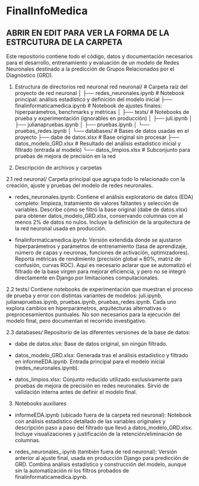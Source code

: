 # FinalInfoMedica

## ABRIR EN EDIT PARA VER LA FORMA DE LA ESTRCUTURA DE LA CARPETA

Este repositorio contiene todo el código, datos y documentación necesarios para el desarrollo, entrenamiento y evaluación de un modelo de Redes Neuronales destinado a la predicción de Grupos Relacionados por el Diagnóstico (GRD).

1. Estructura de directorios red neuronal
red neuronal/                # Carpeta raíz del proyecto de red neuronal
│
├── redes_neuronales.ipynb    # Notebook principal: análisis estadístico y definición del modelo inicial
├── finalinformaticamedica.ipynb  # Notebook de ajustes finales: hiperparámetros, benchmarks y métricas
│
├── tests/                    # Notebooks de prueba y experimentación (ignorables en producción)
│   ├── juli.ipynb
│   ├── julianapruebas.ipynb
│   ├── pruebas.ipynb
│   └── pruebas_redes.ipynb
│
└── databases/                # Bases de datos usadas en el proyecto
    ├── dabe de datos.xlsx        # Base original sin procesar
    ├── datos_modelo_GRD.xlsx     # Resultado del análisis estadístico inicial y filtrado (entrada al modelo)
    └── datos_limpios.xlsx        # Subconjunto para pruebas de mejora de precisión en la red

2. Descripción de archivos y carpetas

2.1 red neuronal/
Carpeta principal que agrupa todo lo relacionado con la creación, ajuste y pruebas del modelo de redes neuronales.

- redes_neuronales.ipynb: Contiene el análisis exploratorio de datos (EDA) completo: limpieza, tratamiento de valores faltantes y selección de variables. Describe cómo se filtró la base original (dabe de datos.xlsx) para obtener datos_modelo_GRD.xlsx, conservando columnas con al menos 2% de datos no nulos. Incluye la definición de la arquitectura de la red neuronal usada en producción.

- finalinformaticamedica.ipynb: Versión extendida donde se ajustaron hiperparámetros y parámetros de entrenamiento (tasa de aprendizaje, número de capas y neuronas, funciones de activación, optimizadores). Reporta métricas de rendimiento (precisión global ≈ 80%, matriz de confusión, curvas ROC). Aquí es necesario aclarar que se automatizó el filtrado de la base virgen para mejorar eficiencia, y pero no se integró directamente en Django por limitaciones computacionales.

2.2 tests/
Contiene notebooks de experimentación que muestran el proceso de prueba y error con distintas variantes de modelos: juli.ipynb, julianapruebas.ipynb, pruebas.ipynb, pruebas_redes.ipynb. Cada uno explora cambios en hiperparámetros, arquitecturas alternativas o preprocesamientos puntuales. No son necesarios para la ejecución del modelo final, pero documentan el recorrido investigativo.

2.3 databases/
Repositorio de las diferentes versiones de la base de datos:

- dabe de datos.xlsx: Base de datos original, sin ningún filtrado.

- datos_modelo_GRD.xlsx: Generada tras el análisis estadístico y filtrado en informeEDA.ipynb. Entrada principal para el modelo inicial (redes_neuronales.ipynb).

- datos_limpios.xlsx: Conjunto reducido utilizado exclusivamente para pruebas de mejora de precisión en redes neuronales. Sirvió de validación interna antes de definir el modelo final.

3. Notebooks auxiliares
- informeEDA.ipynb (ubicado fuera de la carpeta red neuronal): Notebook con análisis estadístico detallado de las variables originales y descripción paso a paso del filtrado que llevó a datos_modelo_GRD.xlsx. Incluye visualizaciones y justificación de la retención/eliminación de columnas.

- redes_neuronales_.ipynb (también fuera de red neuronal): Versión anterior al ajuste final, usada en producción Django para predicción de GRD. Combina análisis estadístico y construcción del modelo, aunque sin la automatización ni los filtros probados de finalinformaticamedica.ipynb.

